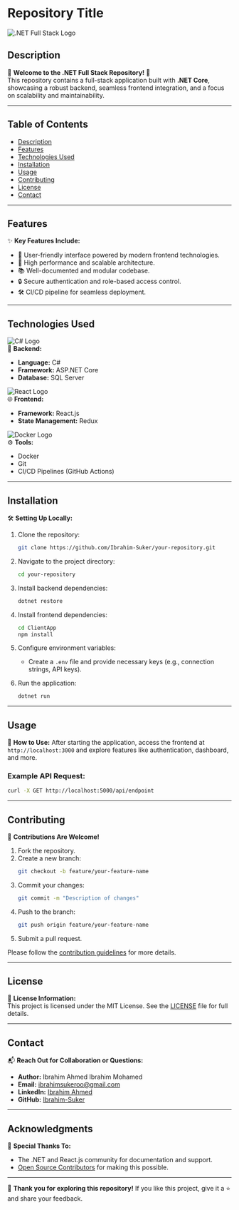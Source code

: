 # Repository Title

![.NET Full Stack Logo](https://upload.wikimedia.org/wikipedia/commons/e/ee/.NET_Core_Logo.svg)

## Description
🌟 **Welcome to the .NET Full Stack Repository!** 🌟  
This repository contains a full-stack application built with **.NET Core**, showcasing a robust backend, seamless frontend integration, and a focus on scalability and maintainability.

---

## Table of Contents
- [Description](#description)
- [Features](#features)
- [Technologies Used](#technologies-used)
- [Installation](#installation)
- [Usage](#usage)
- [Contributing](#contributing)
- [License](#license)
- [Contact](#contact)

---

## Features
✨ **Key Features Include:**
- 🎨 User-friendly interface powered by modern frontend technologies.
- 🚀 High performance and scalable architecture.
- 📚 Well-documented and modular codebase.
- 🔒 Secure authentication and role-based access control.
- 🛠️ CI/CD pipeline for seamless deployment.

---

## Technologies Used

![C# Logo](https://upload.wikimedia.org/wikipedia/commons/4/4f/Csharp_Logo.png)  
🔧 **Backend:**
- **Language:** C#
- **Framework:** ASP.NET Core
- **Database:** SQL Server

![React Logo](https://upload.wikimedia.org/wikipedia/commons/a/a7/React-icon.svg)  
🌐 **Frontend:**
- **Framework:** React.js
- **State Management:** Redux

![Docker Logo](https://upload.wikimedia.org/wikipedia/commons/4/4e/Docker_%28container_engine%29_logo.png)  
⚙️ **Tools:**
- Docker
- Git
- CI/CD Pipelines (GitHub Actions)

---

## Installation
🛠️ **Setting Up Locally:**

1. Clone the repository:
   ```bash
   git clone https://github.com/Ibrahim-Suker/your-repository.git
   ```
2. Navigate to the project directory:
   ```bash
   cd your-repository
   ```
3. Install backend dependencies:
   ```bash
   dotnet restore
   ```
4. Install frontend dependencies:
   ```bash
   cd ClientApp
   npm install
   ```
5. Configure environment variables:
   - Create a `.env` file and provide necessary keys (e.g., connection strings, API keys).

6. Run the application:
   ```bash
   dotnet run
   ```

---

## Usage
📖 **How to Use:**
After starting the application, access the frontend at `http://localhost:3000` and explore features like authentication, dashboard, and more.  

### Example API Request:
```bash
curl -X GET http://localhost:5000/api/endpoint
```

---

## Contributing
🤝 **Contributions Are Welcome!**

1. Fork the repository.
2. Create a new branch:
   ```bash
   git checkout -b feature/your-feature-name
   ```
3. Commit your changes:
   ```bash
   git commit -m "Description of changes"
   ```
4. Push to the branch:
   ```bash
   git push origin feature/your-feature-name
   ```
5. Submit a pull request.

Please follow the [contribution guidelines](CONTRIBUTING.md) for more details.

---

## License
📜 **License Information:**  
This project is licensed under the MIT License. See the [LICENSE](LICENSE) file for full details.

---

## Contact
📬 **Reach Out for Collaboration or Questions:**

- **Author:** Ibrahim Ahmed Ibrahim Mohamed
- **Email:** [ibrahimsukeroo@gmail.com](mailto:ibrahimsukeroo@gmail.com)
- **LinkedIn:** [Ibrahim Ahmed](https://www.linkedin.com/in/ibrahim-ahmed-oo/)
- **GitHub:** [Ibrahim-Suker](https://github.com/Ibrahim-Suker)

---

## Acknowledgments
🙏 **Special Thanks To:**
- The .NET and React.js community for documentation and support.
- [Open Source Contributors](https://opensource.guide) for making this possible.

---

🎉 **Thank you for exploring this repository!** If you like this project, give it a ⭐ and share your feedback.
